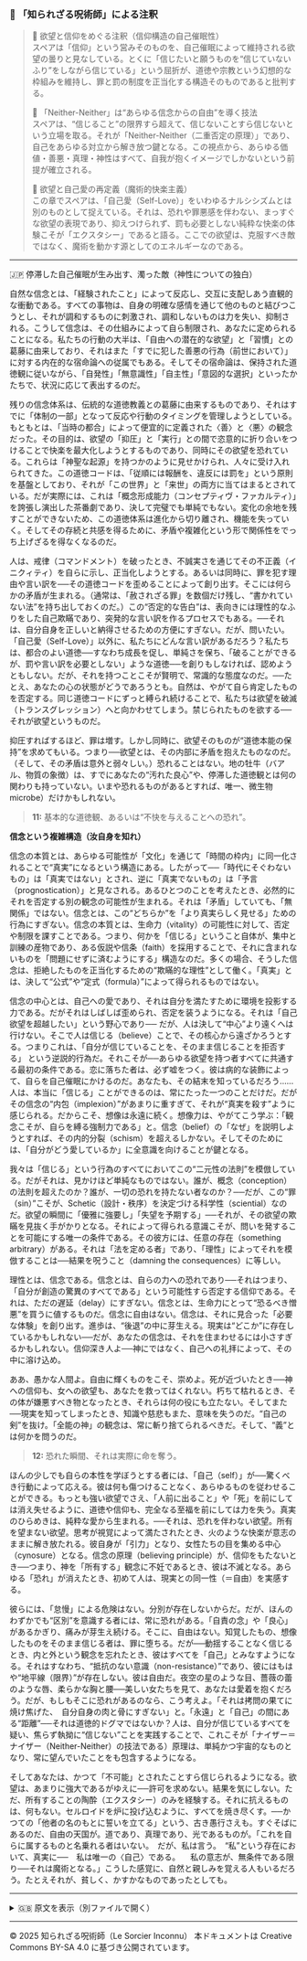 ### 🐌 「知られざる呪術師」による注釈

>🔶 欲望と信仰をめぐる注釈（信仰構造の自己催眠性）<br>
スペアは「信仰」という営みそのものを、自己催眠によって維持される欲望の曇りと見なしている。とくに「信じたいと願うものを“信じていないふり”をしながら信じている」という屈折が、道徳や宗教という幻想的な枠組みを維持し、罪と罰の制度を正当化する構造そのものであると批判する。
>
>🔶 「Neither-Neither」は“あらゆる信念からの自由”を導く技法<br>
スペアは、“信じること”の限界すら超えて、信じないことすら信じないという立場を取る。それが「Neither-Neither（二重否定の原理）」であり、自己をあらゆる対立から解き放つ鍵となる。この視点から、あらゆる価値・善悪・真理・神性はすべて、自我が抱くイメージでしかないという前提が確立される。
>
>🔶 欲望と自己愛の再定義（魔術的快楽主義）<br>
この章でスペアは、「自己愛（Self-Love）」をいわゆるナルシシズムとは別のものとして捉えている。それは、恐れや罪悪感を伴わない、まっすぐな欲望の表現であり、抑えつけられず、罰も必要としない純粋な快楽の体験こそが「エクスタシー」であると語る。ここでの欲望は、克服すべき敵ではなく、魔術を動かす源としてのエネルギーなのである。

---

🇯🇵 停滞した自己催眠が生み出す、濁った敵（神性についての独白）

自然な信念とは、「経験されたこと」によって反応し、交互に支配しあう直観的な衝動である。すべての事物は、自身の明確な感情を通じて他のものと結びつこうとし、それが調和するものに刺激され、調和しないものは力を失い、抑制される。こうして信念は、その仕組みによって自ら制限され、あなたに定められることになる。私たちの行動の大半は、「自由への潜在的な欲望」と「習慣」との葛藤に由来しており、それはまた「すでに犯した善悪の行為（前世において）」に対する内在的な宿命論への従属でもある。そしてその宿命論は、保持された道徳観に従いながら、「自発性」「無意識性」「自主性」「意図的な選択」といったかたちで、状況に応じて表出するのだ。

残りの信念体系は、伝統的な道徳教義との葛藤に由来するものであり、それはすでに「体制の一部」となって反応や行動のタイミングを管理しようとしている。もともとは、「当時の都合」によって便宜的に定義された〈善〉と〈悪〉の観念だった。その目的は、欲望の「抑圧」と「実行」との間で恣意的に折り合いをつけることで快楽を最大化しようとするものであり、同時にその欲望を恐れている。これらは「神聖な起源」を持つかのように見せかけられ、人々に受け入れられてきた。この道徳コードは、「従順には報酬を、違反には罰を」という原則を基盤としており、それが「この世界」と「来世」の両方に当てはまるとされている。だが実際には、これは「概念形成能力（コンセプティヴ・ファカルティ）」を誇張し演出した茶番劇であり、決して完璧でも単純でもない。変化の余地を残すことができないため、この道徳体系は進化から切り離され、機能を失っていく。そしてその存続と共感を得るために、矛盾や複雑化という形で関係性をでっち上げざるを得なくなるのだ。

人は、戒律（コマンドメント）を破ったとき、不誠実さを通じてその不正義（イニクィティ）を自らに示し、正当化しようとする。あるいは同時に、罪を犯す理由や言い訳を──その道徳コードを歪めることによって創り出す。そこには何らかの矛盾が生まれる。（通常は、「赦されざる罪」を数個だけ残し、“書かれていない法”を持ち出しておくのだ。）この“否定的な告白”は、表向きには理性的なふりをした自己欺瞞であり、突発的な言い訳を作るプロセスでもある。──それは、自分自身を正しいと納得させるための方便にすぎない。だが、問いたい。「自己愛（Self-Love）」以外に、私たちにどんな言い訳があるだろう？私たちは、都合のよい道徳──すなわち成長を促し、単純さを保ち、「破ることができるが、罰や言い訳を必要としない」ような道徳──を創りもしなければ、認めようともしない。だが、それを持つことこそが賢明で、常識的な態度なのだ。──たとえ、あなたの心の状態がどうであろうとも。自然は、やがて自ら肯定したものを否定する。同じ道徳コードにずっと縛られ続けることで、私たちは欲望を破滅（トランスグレッション）へと向かわせてしまう。禁じられたものを欲する──それが欲望というものだ。

抑圧すればするほど、罪は増す。しかし同時に、欲望そのものが“道徳本能の保持”を求めてもいる。つまり──欲望とは、その内部に矛盾を抱えたものなのだ。（そして、その矛盾は意外と弱々しい。）恐れることはない。地の牡牛（バアル、物質の象徴）は、すでにあなたの“汚れた良心”や、停滞した道徳観とは何の関わりも持っていない。いまや恐れるものがあるとすれば、唯一、微生物microbe）だけかもしれない。

>**11:** 基本的な道徳観、あるいは“不快を与えることへの恐れ”。

**信念という複雑構造（汝自身を知れ）**

信念の本質とは、あらゆる可能性が「文化」を通じて「時間の枠内」に同一化されることで“真実”になるという構造にある。したがって──「時代にそぐわないもの」は「真実ではない」とされ、逆に「真実でないもの」は「予言（prognostication）」と見なされる。あるひとつのことを考えたとき、必然的にそれを否定する別の観念の可能性が生まれる。それは「矛盾」していても、「無関係」ではない。信念とは、この“どちらか”を「より真実らしく見せる」ための行為にすぎない。信念の本質とは、生命力（vitality）の可能性に対して、否定や制限を課すことである。つまり、何かを「信じる」ということ自体が、集中と訓練の産物であり、ある仮説や信条（faith）を採用することで、それに含まれないものを「問題にせずに済むようにする」構造なのだ。多くの場合、そうした信念は、拒絶したものを正当化するための“欺瞞的な理性”として働く。「真実」とは、決して“公式”や“定式（formula）”によって得られるものではない。

信念の中心とは、自己への愛であり、それは自分を満たすために環境を投影する力である。だがそれはしばしば歪められ、否定を装うようになる。それは「自己欲望を超越したい」という野心であり──
だが、人は決して“中心”より遠くへは行けない。そこで人は信じる（believe）ことで、その核心から遠ざかろうとする。つまりこれは、「自分が信じていることを、そのまま信じることを拒否する」
という逆説的行為だ。それこそが──あらゆる欲望を持つ者すべてに共通する最初の条件である。恋に落ちた者は、必ず嘘をつく。彼は病的な装飾によって、自らを自己催眠にかけるのだ。あなたも、その結末を知っているだろう……人は、本当に「信じる」ことができるのは、常にたった一つのことだけだ。だがその信念の“内包（implexion）”があまりに重すぎて、それが“真実を殺す”ように感じられる。だからこそ、想像は永遠に続く。想像力は、やがてこう学ぶ：「観念こそが、自らを縛る強制力である」と。信念（belief）の「なぜ」を説明しようとすれば、その内的分裂（schism）を超えるしかない。そしてそのためには、「自分がどう愛しているか」に全意識を向けることが鍵となる。

我々は「信じる」という行為のすべてにおいてこの“二元性の法則”を模倣している。だがそれは、見かけほど単純なものではない。誰が、概念（conception）の法則を超えたのか？誰が、一切の恐れを持たない者なのか？──だが、この“罪（sin）”こそが、Schetic（設計・秩序）を決定づける科学性（sciential）なのだ。欲望の瞬間に「優雅に強要し」「失望を予期する」──それが、その欲望の欺瞞を見抜く手がかりとなる。それによって得られる意識こそが、問いを発することを可能にする唯一の条件である。その彼方には、任意の存在（something arbitrary）がある。それは「法を定める者」であり、「理性」によってそれを模倣することは──結果を呪うこと（damning the consequences）に等しい。

理性とは、信念である。信念とは、自らの力への恐れであり──それはつまり、「自分が創造の驚異のすべてである」という可能性すら否定する信仰である。それは、ただの遅延（delay）にすぎない。信念とは、生命力にとって“恐るべき憎悪”を買うに値するものだ。信念に自由はない。信念は、それに見合った「必要な体験」を創り出す。進歩は、“後退”の中に芽生える。現実は“どこか”に存在しているかもしれない──だが、あなたの信念は、それを住まわせるには小さすぎるかもしれない。信仰深き人よ──神にではなく、自己への礼拝によって、その中に溶け込め。

ああ、愚かな人間よ。自由に輝くものをこそ、崇めよ。死が近づいたとき──神への信仰も、女への欲望も、あなたを救ってはくれない。朽ちて枯れるとき、その体が嫌悪すべき物となったとき、それらは何の役にも立たない。そしてまた──現実を知ってしまったとき、知識や慈悲もまた、意味を失うのだ。“自己の剣”を抜け。「全能の神」の観念は、常に斬り捨てられるべきだ。そして、“義”とは何かを問うのだ。

>**12:** 恐れた瞬間、それは実際に命を奪う。

ほんの少しでも自らの本性を学ぼうとする者には、「自己（self）」が──驚くべき行動によって応える。彼は何も傷つけることなく、あらゆるものを従わせることができる。もっとも強い欲望でさえ、「人前に出ること」や「死」を前にしては消え失せるように、道徳や信仰も、完全なる至福を前にしては力を失う。真実のひらめきは、純粋な愛から生まれる。──それは、恐れを伴わない欲望。所有を望まない欲望。思考が視覚によって満たされたとき、火のような快楽が意志のままに解き放たれる。彼自身が「引力」となり、女性たちの目を集める中心（cynosure）となる。信念の原理（believing principle）が、信仰をもたないとき──つまり、神を「所有する」観念に不妊であるとき、彼は不滅となる。あらゆる「恐れ」が消えたとき、初めて人は、現実との同一性（＝自由）を実感する。

彼らには、「怠慢」による危険はない。分別が存在しないからだ。だが、ほんのわずかでも“区別”を意識する者には、常に恐れがある。「自責の念」や「良心」があるかぎり、痛みが芽生え続ける。そこに、自由はない。知覚したもの、想像したものをそのまま信じる者は、罪に堕ちる。だが──動揺することなく信じるとき、内と外という観念を忘れたとき、彼はすべてを「自己」とみなすようになる。それはすなわち、“抵抗のない意識（non-resistance）”であり、彼にはもはや“地平線（限界）”が存在しない。彼は自由だ。夜空の星のような目、薔薇の蕾のような唇、柔らかな胸と腰──美しい女たちを見て、あなたは愛着を抱くだろう。だが、もしもそこに恐れがあるのなら、こう考えよ。「それは拷問の果てに焼け焦げた、　自分自身の肉と骨にすぎない」と。「永遠」と「自己」の間にある“距離”──それは道徳的ドグマではないか？人は、自分が信じているすべてを疑い、焦らず執拗に“信じない”ことを実践することで、これこそが「ナイザー＝ナイザー（Neither-Neither）の技法である）原理は、単純かつ宇宙的なものとなり、常に望んでいたことをも包含するようになる。

そしてあなたは、かつて「不可能」とされたことすら信じられるようになる。欲望は、あまりに強大であるがゆえに──許可を求めない。結果を気にしない。ただ、所有することの陶酔（エクスタシー）のみを経験する。それに抗えるものは、何もない。セルロイドを炉に投げ込むように、すべてを焼き尽くす。──かつての「他者の名のもとに誓いを立てる」という、古き愚行さえも。すぐそばにあるのだ、自由の天国が。道であり、真理であり、光であるものが。「これを自らに属するものと名乗れる者はいない。　だが、私は言う。　“私”という存在において、真実に──　私は唯一の〈自己〉である。
　私の意志が、無条件である限り──それは魔術となる。」こうした感覚に、自然と親しみを覚える人もいるだろう。たとえそれが、貧しく、かすかなものであったとしても。

---

<details>
<summary>🇬🇧 原文を表示（別ファイルで開く）</summary>

🔗 [原文を読む 06_soliloquy_on_godhead_en.md](06_soliloqui_on_godhead_en.md)

</details>

---

© 2025 知られざる呪術師（Le Sorcier Inconnu）
本ドキュメントは Creative Commons BY-SA 4.0 に基づき公開されています。



